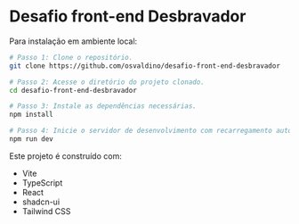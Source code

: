 # Desafio front-end Desbravador

Para instalação em ambiente local:

```sh
# Passo 1: Clone o repositório.
git clone https://github.com/osvaldino/desafio-front-end-desbravador

# Passo 2: Acesse o diretório do projeto clonado.
cd desafio-front-end-desbravador

# Passo 3: Instale as dependências necessárias.
npm install

# Passo 4: Inicie o servidor de desenvolvimento com recarregamento automático e uma visualização instantânea.
npm run dev
```

Este projeto é construído com:

- Vite
- TypeScript
- React
- shadcn-ui
- Tailwind CSS